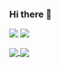 ### Hi there 👋

![](https://github-readme-stats.vercel.app/api?username=patrikr7&show_icons=true&theme=radical)
![](https://github-readme-stats.vercel.app/api/top-langs/?username=patrikr7&layout=compact&theme=radical)

<a href="https://github.com/Patrikr7">
  <img align="center" src="https://github-readme-stats.vercel.app/api?username=patrikr7&show_icons=true&theme=radical" />
</a>
<a href="https://github.com/Patrikr7">
  <img align="center" src="https://github-readme-stats.vercel.app/api/top-langs/?username=patrikr7&layout=compact&theme=radical" />
</a>

<!--
**Patrikr7/Patrikr7** is a ✨ _special_ ✨ repository because its `README.md` (this file) appears on your GitHub profile.

Here are some ideas to get you started:

- 🔭 I’m currently working on ...
- 🌱 I’m currently learning ...
- 👯 I’m looking to collaborate on ...
- 🤔 I’m looking for help with ...
- 💬 Ask me about ...
- 📫 How to reach me: ...
- 😄 Pronouns: ...
- ⚡ Fun fact: ...
-->
